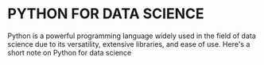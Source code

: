 # PYTHON FOR DATA SCIENCE

 Python is a powerful programming language widely used in the field of data science due to its versatility, extensive libraries, and ease of use. Here's a short note on Python for data science
